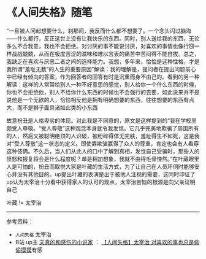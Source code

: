 # 《人间失格》随笔

“一旦被人问起想要什么，刹那间，我反而什么都不想要了。一个念头闪过脑海——什么都行，反正这世上没有让我快乐的东西。同时，别人送给我的东西，无论多么不合我意，我也不会拒绝。对讨厌的事不能说讨厌，对喜欢的事情也像行窃一样战战兢兢，从而在极度苦涩的滋味和难以言表的痛苦中苦闷得不能自拔。总之，我缺乏在喜欢与厌恶二者之间的选择能力。我想，多年来，恰恰是这种性格，才是我所谓“羞耻无数”的人生的重要原因”解读：我的理解是，提问者在提出问题前心中已经有倾向的答案，作为回答者的回答有时是沉重而身不由己的。看到的另一种解读：这样的人常常给别人一种不好意思的感觉，别人给你一个什么东西的时候，你也不会拒绝他，别人不给你什么东西的时候也不会强行的去要，如此说来并不是说他是一个无欲的人，恰恰相反他是拥有明确想要的东西，往往想要的东西有点大，而不是狮子面具诸如此类的小东西

故意扮丑是人格卑劣的体现。对此我是不同意的，原文是这样提到的“我在学校里颇受人尊敬。“受人尊敬”这种观念本身就令我发怵。它几乎完美地欺骗了周围所有的人，然后又被聪明绝顶的人识破，被粉碎得体无完肤，羞耻得生不如死，这是我对“受人尊敬”这一状态的定义。即使靠欺骗赢得了众人的尊重，肯定也会有人看穿这种伎俩。不久后，当人们从此人的口中了解到真相，发觉自己受骗时，那些人的愤怒和报复将会是什么程度呢？单是稍加想象，我就不由得毛骨悚然。”在叶藏眼里人是可怕的，扮丑而取悦大家是叶藏的生活方式，为了让自己在人员环伺时能够安心并没有其他目的。up提出叶藏的表演是出于被他人注视的需要，这同时印证了up认为太宰治十分看中获得家人的认可的观点，太宰治苦恼的根源是向父亲证明自己

叶藏 != 太宰治


-----
参考资料：
* ```人间失格``` 太宰治
* B站 up主 [天真的和感伤的小说家](https://b23.tv/KQ8acLo) ：
[【人间失格】太宰治 对喜欢的事也总是偷偷摸摸](https://b23.tv/loWyBml)有感